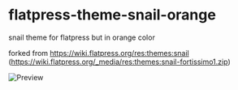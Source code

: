 # flatpress-theme-snail-orange

snail theme for flatpress but in orange color

forked from https://wiki.flatpress.org/res:themes:snail (https://wiki.flatpress.org/_media/res:themes:snail-fortissimo1.zip)

![Preview](preview.png)

